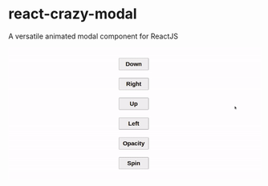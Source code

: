 # react-crazy-modal

A versatile animated modal component for ReactJS

<img src='./preview/animations.gif'/>
